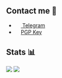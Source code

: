 ## Contact me 💭
- <a href="https://t.me/skr1p7"><img src="https://upload.wikimedia.org/wikipedia/commons/thumb/8/82/Telegram_logo.svg/768px-Telegram_logo.svg.png" width=16 height=16 align="center" /> Telegram</a>
- <a href="https://keybase.io/5kr1p7/pgp_keys.asc"><img src="https://upload.wikimedia.org/wikipedia/commons/thumb/0/03/Application-pgp-keys.svg/1200px-Application-pgp-keys.svg.png" width=16 height=16 align="center" />PGP Key</a>

## Stats 📊
<img src="https://github-readme-stats.vercel.app/api?username=5kr1p7&show_icons=true&count_private=true&title_color=1565c0&icon_color=0d47a1" />
<img src="https://komarev.com/ghpvc/?username=5kr1p7&style=flat&color=42a5f5" />

